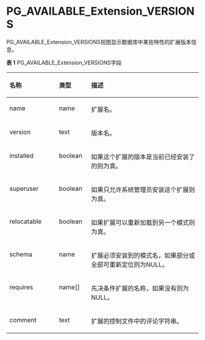# PG\_AVAILABLE\_Extension\_VERSIONS<a name="ZH-CN_TOPIC_0289900780"></a>

PG\_AVAILABLE\_Extension\_VERSIONS视图显示数据库中某些特性的扩展版本信息。

**表 1**  PG\_AVAILABLE\_Extension\_VERSIONS字段

<a name="zh-cn_topic_0283137080_zh-cn_topic_0237122408_zh-cn_topic_0059777416_tecc475ec801f482faefb896ade37902e"></a>
<table><thead align="left"><tr id="zh-cn_topic_0283137080_zh-cn_topic_0237122408_zh-cn_topic_0059777416_r898f10f0575543daa887821638ccdf08"><th class="cellrowborder" valign="top" width="25.77%" id="mcps1.2.4.1.1"><p id="zh-cn_topic_0283137080_zh-cn_topic_0237122408_zh-cn_topic_0059777416_ad0f15f2964274b37b464d5e895a1824a"><a name="zh-cn_topic_0283137080_zh-cn_topic_0237122408_zh-cn_topic_0059777416_ad0f15f2964274b37b464d5e895a1824a"></a><a name="zh-cn_topic_0283137080_zh-cn_topic_0237122408_zh-cn_topic_0059777416_ad0f15f2964274b37b464d5e895a1824a"></a>名称</p>
</th>
<th class="cellrowborder" valign="top" width="16.73%" id="mcps1.2.4.1.2"><p id="zh-cn_topic_0283137080_zh-cn_topic_0237122408_zh-cn_topic_0059777416_a127dbfe3eb7d4db1bc90e2e10ebfce09"><a name="zh-cn_topic_0283137080_zh-cn_topic_0237122408_zh-cn_topic_0059777416_a127dbfe3eb7d4db1bc90e2e10ebfce09"></a><a name="zh-cn_topic_0283137080_zh-cn_topic_0237122408_zh-cn_topic_0059777416_a127dbfe3eb7d4db1bc90e2e10ebfce09"></a>类型</p>
</th>
<th class="cellrowborder" valign="top" width="57.49999999999999%" id="mcps1.2.4.1.3"><p id="zh-cn_topic_0283137080_zh-cn_topic_0237122408_zh-cn_topic_0059777416_a20e540fad2fe4d0a90e0be28cc9ba104"><a name="zh-cn_topic_0283137080_zh-cn_topic_0237122408_zh-cn_topic_0059777416_a20e540fad2fe4d0a90e0be28cc9ba104"></a><a name="zh-cn_topic_0283137080_zh-cn_topic_0237122408_zh-cn_topic_0059777416_a20e540fad2fe4d0a90e0be28cc9ba104"></a>描述</p>
</th>
</tr>
</thead>
<tbody><tr id="zh-cn_topic_0283137080_zh-cn_topic_0237122408_zh-cn_topic_0059777416_ra41ec88fc3604617b24116c3ef8d140a"><td class="cellrowborder" valign="top" width="25.77%" headers="mcps1.2.4.1.1 "><p id="zh-cn_topic_0283137080_zh-cn_topic_0237122408_zh-cn_topic_0059777416_a01304198f78d40f3b1ef99b4d38fca29"><a name="zh-cn_topic_0283137080_zh-cn_topic_0237122408_zh-cn_topic_0059777416_a01304198f78d40f3b1ef99b4d38fca29"></a><a name="zh-cn_topic_0283137080_zh-cn_topic_0237122408_zh-cn_topic_0059777416_a01304198f78d40f3b1ef99b4d38fca29"></a>name</p>
</td>
<td class="cellrowborder" valign="top" width="16.73%" headers="mcps1.2.4.1.2 "><p id="zh-cn_topic_0283137080_zh-cn_topic_0237122408_zh-cn_topic_0059777416_aa0997f89891a40108b151d2afb0a534b"><a name="zh-cn_topic_0283137080_zh-cn_topic_0237122408_zh-cn_topic_0059777416_aa0997f89891a40108b151d2afb0a534b"></a><a name="zh-cn_topic_0283137080_zh-cn_topic_0237122408_zh-cn_topic_0059777416_aa0997f89891a40108b151d2afb0a534b"></a>name</p>
</td>
<td class="cellrowborder" valign="top" width="57.49999999999999%" headers="mcps1.2.4.1.3 "><p id="zh-cn_topic_0283137080_zh-cn_topic_0237122408_zh-cn_topic_0059777416_a7ef0aebdb11e4c4ca5f70b7181d2969a"><a name="zh-cn_topic_0283137080_zh-cn_topic_0237122408_zh-cn_topic_0059777416_a7ef0aebdb11e4c4ca5f70b7181d2969a"></a><a name="zh-cn_topic_0283137080_zh-cn_topic_0237122408_zh-cn_topic_0059777416_a7ef0aebdb11e4c4ca5f70b7181d2969a"></a>扩展名。</p>
</td>
</tr>
<tr id="zh-cn_topic_0283137080_zh-cn_topic_0237122408_zh-cn_topic_0059777416_rfd9b3e8bebfa41c1bf487eb99c9b55fa"><td class="cellrowborder" valign="top" width="25.77%" headers="mcps1.2.4.1.1 "><p id="zh-cn_topic_0283137080_zh-cn_topic_0237122408_zh-cn_topic_0059777416_aecadd7116c154c198741998f088c845d"><a name="zh-cn_topic_0283137080_zh-cn_topic_0237122408_zh-cn_topic_0059777416_aecadd7116c154c198741998f088c845d"></a><a name="zh-cn_topic_0283137080_zh-cn_topic_0237122408_zh-cn_topic_0059777416_aecadd7116c154c198741998f088c845d"></a>version</p>
</td>
<td class="cellrowborder" valign="top" width="16.73%" headers="mcps1.2.4.1.2 "><p id="zh-cn_topic_0283137080_zh-cn_topic_0237122408_zh-cn_topic_0059777416_ac9419f44042c4ac18bf463806c491307"><a name="zh-cn_topic_0283137080_zh-cn_topic_0237122408_zh-cn_topic_0059777416_ac9419f44042c4ac18bf463806c491307"></a><a name="zh-cn_topic_0283137080_zh-cn_topic_0237122408_zh-cn_topic_0059777416_ac9419f44042c4ac18bf463806c491307"></a>text</p>
</td>
<td class="cellrowborder" valign="top" width="57.49999999999999%" headers="mcps1.2.4.1.3 "><p id="zh-cn_topic_0283137080_zh-cn_topic_0237122408_zh-cn_topic_0059777416_a69d2d7bc97104a0e9b79ebb7ea7ed408"><a name="zh-cn_topic_0283137080_zh-cn_topic_0237122408_zh-cn_topic_0059777416_a69d2d7bc97104a0e9b79ebb7ea7ed408"></a><a name="zh-cn_topic_0283137080_zh-cn_topic_0237122408_zh-cn_topic_0059777416_a69d2d7bc97104a0e9b79ebb7ea7ed408"></a>版本名。</p>
</td>
</tr>
<tr id="zh-cn_topic_0283137080_zh-cn_topic_0237122408_zh-cn_topic_0059777416_r3e403f856ecb46f5bd40ce14ce1902b2"><td class="cellrowborder" valign="top" width="25.77%" headers="mcps1.2.4.1.1 "><p id="zh-cn_topic_0283137080_zh-cn_topic_0237122408_zh-cn_topic_0059777416_a7f52229a9c8c4c90b8db27dcb9f4e8c9"><a name="zh-cn_topic_0283137080_zh-cn_topic_0237122408_zh-cn_topic_0059777416_a7f52229a9c8c4c90b8db27dcb9f4e8c9"></a><a name="zh-cn_topic_0283137080_zh-cn_topic_0237122408_zh-cn_topic_0059777416_a7f52229a9c8c4c90b8db27dcb9f4e8c9"></a>installed</p>
</td>
<td class="cellrowborder" valign="top" width="16.73%" headers="mcps1.2.4.1.2 "><p id="zh-cn_topic_0283137080_zh-cn_topic_0237122408_zh-cn_topic_0059777416_ab28e25d065e348d58688e755006b8445"><a name="zh-cn_topic_0283137080_zh-cn_topic_0237122408_zh-cn_topic_0059777416_ab28e25d065e348d58688e755006b8445"></a><a name="zh-cn_topic_0283137080_zh-cn_topic_0237122408_zh-cn_topic_0059777416_ab28e25d065e348d58688e755006b8445"></a><span id="zh-cn_topic_0283137080_zh-cn_topic_0237122408_text849862810298"><a name="zh-cn_topic_0283137080_zh-cn_topic_0237122408_text849862810298"></a><a name="zh-cn_topic_0283137080_zh-cn_topic_0237122408_text849862810298"></a>boolean</span></p>
</td>
<td class="cellrowborder" valign="top" width="57.49999999999999%" headers="mcps1.2.4.1.3 "><p id="zh-cn_topic_0283137080_zh-cn_topic_0237122408_zh-cn_topic_0059777416_a9c6756db43f44b1baae18ca79b38a8e5"><a name="zh-cn_topic_0283137080_zh-cn_topic_0237122408_zh-cn_topic_0059777416_a9c6756db43f44b1baae18ca79b38a8e5"></a><a name="zh-cn_topic_0283137080_zh-cn_topic_0237122408_zh-cn_topic_0059777416_a9c6756db43f44b1baae18ca79b38a8e5"></a>如果这个扩展的版本是当前已经安装了的则为真。</p>
</td>
</tr>
<tr id="zh-cn_topic_0283137080_zh-cn_topic_0237122408_zh-cn_topic_0059777416_r68872f7b5ac146118409bb9188b10514"><td class="cellrowborder" valign="top" width="25.77%" headers="mcps1.2.4.1.1 "><p id="zh-cn_topic_0283137080_zh-cn_topic_0237122408_zh-cn_topic_0059777416_aeb22ff5f77e04fd2a02de7c20c9b1e9e"><a name="zh-cn_topic_0283137080_zh-cn_topic_0237122408_zh-cn_topic_0059777416_aeb22ff5f77e04fd2a02de7c20c9b1e9e"></a><a name="zh-cn_topic_0283137080_zh-cn_topic_0237122408_zh-cn_topic_0059777416_aeb22ff5f77e04fd2a02de7c20c9b1e9e"></a>superuser</p>
</td>
<td class="cellrowborder" valign="top" width="16.73%" headers="mcps1.2.4.1.2 "><p id="zh-cn_topic_0283137080_zh-cn_topic_0237122408_zh-cn_topic_0059777416_a1930e9e2f08144b8b0f54dd3315077ea"><a name="zh-cn_topic_0283137080_zh-cn_topic_0237122408_zh-cn_topic_0059777416_a1930e9e2f08144b8b0f54dd3315077ea"></a><a name="zh-cn_topic_0283137080_zh-cn_topic_0237122408_zh-cn_topic_0059777416_a1930e9e2f08144b8b0f54dd3315077ea"></a><span id="zh-cn_topic_0283137080_zh-cn_topic_0237122408_text04731429102919"><a name="zh-cn_topic_0283137080_zh-cn_topic_0237122408_text04731429102919"></a><a name="zh-cn_topic_0283137080_zh-cn_topic_0237122408_text04731429102919"></a>boolean</span></p>
</td>
<td class="cellrowborder" valign="top" width="57.49999999999999%" headers="mcps1.2.4.1.3 "><p id="zh-cn_topic_0283137080_zh-cn_topic_0237122408_zh-cn_topic_0059777416_ad0177e7aafbc489ca90871af5629c87d"><a name="zh-cn_topic_0283137080_zh-cn_topic_0237122408_zh-cn_topic_0059777416_ad0177e7aafbc489ca90871af5629c87d"></a><a name="zh-cn_topic_0283137080_zh-cn_topic_0237122408_zh-cn_topic_0059777416_ad0177e7aafbc489ca90871af5629c87d"></a>如果只允许系统管理员安装这个扩展则为真。</p>
</td>
</tr>
<tr id="zh-cn_topic_0283137080_zh-cn_topic_0237122408_zh-cn_topic_0059777416_r3fba64a945644c21bcdb9231e40f705d"><td class="cellrowborder" valign="top" width="25.77%" headers="mcps1.2.4.1.1 "><p id="zh-cn_topic_0283137080_zh-cn_topic_0237122408_zh-cn_topic_0059777416_a2c9aedfe96e44370b26466637e359606"><a name="zh-cn_topic_0283137080_zh-cn_topic_0237122408_zh-cn_topic_0059777416_a2c9aedfe96e44370b26466637e359606"></a><a name="zh-cn_topic_0283137080_zh-cn_topic_0237122408_zh-cn_topic_0059777416_a2c9aedfe96e44370b26466637e359606"></a>relocatable</p>
</td>
<td class="cellrowborder" valign="top" width="16.73%" headers="mcps1.2.4.1.2 "><p id="zh-cn_topic_0283137080_zh-cn_topic_0237122408_zh-cn_topic_0059777416_a2879e29d6db04af4ab0c0dc54ae73a1c"><a name="zh-cn_topic_0283137080_zh-cn_topic_0237122408_zh-cn_topic_0059777416_a2879e29d6db04af4ab0c0dc54ae73a1c"></a><a name="zh-cn_topic_0283137080_zh-cn_topic_0237122408_zh-cn_topic_0059777416_a2879e29d6db04af4ab0c0dc54ae73a1c"></a><span id="zh-cn_topic_0283137080_zh-cn_topic_0237122408_text1926983082910"><a name="zh-cn_topic_0283137080_zh-cn_topic_0237122408_text1926983082910"></a><a name="zh-cn_topic_0283137080_zh-cn_topic_0237122408_text1926983082910"></a>boolean</span></p>
</td>
<td class="cellrowborder" valign="top" width="57.49999999999999%" headers="mcps1.2.4.1.3 "><p id="zh-cn_topic_0283137080_zh-cn_topic_0237122408_zh-cn_topic_0059777416_ae8bd7d9af9a94343afed7a8642f9d9bb"><a name="zh-cn_topic_0283137080_zh-cn_topic_0237122408_zh-cn_topic_0059777416_ae8bd7d9af9a94343afed7a8642f9d9bb"></a><a name="zh-cn_topic_0283137080_zh-cn_topic_0237122408_zh-cn_topic_0059777416_ae8bd7d9af9a94343afed7a8642f9d9bb"></a>如果扩展可以重新加载到另一个模式则为真。</p>
</td>
</tr>
<tr id="zh-cn_topic_0283137080_zh-cn_topic_0237122408_zh-cn_topic_0059777416_r0e64d5a90121440db959ab044b82c461"><td class="cellrowborder" valign="top" width="25.77%" headers="mcps1.2.4.1.1 "><p id="zh-cn_topic_0283137080_zh-cn_topic_0237122408_zh-cn_topic_0059777416_a4159e947cb7f45c5a0d899e1c0c160fb"><a name="zh-cn_topic_0283137080_zh-cn_topic_0237122408_zh-cn_topic_0059777416_a4159e947cb7f45c5a0d899e1c0c160fb"></a><a name="zh-cn_topic_0283137080_zh-cn_topic_0237122408_zh-cn_topic_0059777416_a4159e947cb7f45c5a0d899e1c0c160fb"></a>schema</p>
</td>
<td class="cellrowborder" valign="top" width="16.73%" headers="mcps1.2.4.1.2 "><p id="zh-cn_topic_0283137080_zh-cn_topic_0237122408_zh-cn_topic_0059777416_ac7dfb27eb7e0444a96bda8f51b9bb816"><a name="zh-cn_topic_0283137080_zh-cn_topic_0237122408_zh-cn_topic_0059777416_ac7dfb27eb7e0444a96bda8f51b9bb816"></a><a name="zh-cn_topic_0283137080_zh-cn_topic_0237122408_zh-cn_topic_0059777416_ac7dfb27eb7e0444a96bda8f51b9bb816"></a>name</p>
</td>
<td class="cellrowborder" valign="top" width="57.49999999999999%" headers="mcps1.2.4.1.3 "><p id="zh-cn_topic_0283137080_zh-cn_topic_0237122408_zh-cn_topic_0059777416_a3aeddfe8ca6a43a9bedc28503bdd6df8"><a name="zh-cn_topic_0283137080_zh-cn_topic_0237122408_zh-cn_topic_0059777416_a3aeddfe8ca6a43a9bedc28503bdd6df8"></a><a name="zh-cn_topic_0283137080_zh-cn_topic_0237122408_zh-cn_topic_0059777416_a3aeddfe8ca6a43a9bedc28503bdd6df8"></a>扩展必须安装到的模式名，如果部分或全部可重新定位则为NULL。</p>
</td>
</tr>
<tr id="zh-cn_topic_0283137080_zh-cn_topic_0237122408_zh-cn_topic_0059777416_r94ce23f3904f444dabfce00e60bcbc72"><td class="cellrowborder" valign="top" width="25.77%" headers="mcps1.2.4.1.1 "><p id="zh-cn_topic_0283137080_zh-cn_topic_0237122408_zh-cn_topic_0059777416_a0ae71ed04d40481181b83fe1e099ba3e"><a name="zh-cn_topic_0283137080_zh-cn_topic_0237122408_zh-cn_topic_0059777416_a0ae71ed04d40481181b83fe1e099ba3e"></a><a name="zh-cn_topic_0283137080_zh-cn_topic_0237122408_zh-cn_topic_0059777416_a0ae71ed04d40481181b83fe1e099ba3e"></a>requires</p>
</td>
<td class="cellrowborder" valign="top" width="16.73%" headers="mcps1.2.4.1.2 "><p id="zh-cn_topic_0283137080_zh-cn_topic_0237122408_zh-cn_topic_0059777416_a5b3185cfa5624f3f8d6c74b7e849fb1a"><a name="zh-cn_topic_0283137080_zh-cn_topic_0237122408_zh-cn_topic_0059777416_a5b3185cfa5624f3f8d6c74b7e849fb1a"></a><a name="zh-cn_topic_0283137080_zh-cn_topic_0237122408_zh-cn_topic_0059777416_a5b3185cfa5624f3f8d6c74b7e849fb1a"></a>name[]</p>
</td>
<td class="cellrowborder" valign="top" width="57.49999999999999%" headers="mcps1.2.4.1.3 "><p id="zh-cn_topic_0283137080_zh-cn_topic_0237122408_zh-cn_topic_0059777416_a1732f16b1e8c484ea130a3e7c257e07c"><a name="zh-cn_topic_0283137080_zh-cn_topic_0237122408_zh-cn_topic_0059777416_a1732f16b1e8c484ea130a3e7c257e07c"></a><a name="zh-cn_topic_0283137080_zh-cn_topic_0237122408_zh-cn_topic_0059777416_a1732f16b1e8c484ea130a3e7c257e07c"></a>先决条件扩展的名称，如果没有则为NULL。</p>
</td>
</tr>
<tr id="zh-cn_topic_0283137080_zh-cn_topic_0237122408_zh-cn_topic_0059777416_row1625555464511"><td class="cellrowborder" valign="top" width="25.77%" headers="mcps1.2.4.1.1 "><p id="zh-cn_topic_0283137080_zh-cn_topic_0237122408_zh-cn_topic_0059777416_p13825615468"><a name="zh-cn_topic_0283137080_zh-cn_topic_0237122408_zh-cn_topic_0059777416_p13825615468"></a><a name="zh-cn_topic_0283137080_zh-cn_topic_0237122408_zh-cn_topic_0059777416_p13825615468"></a>comment</p>
</td>
<td class="cellrowborder" valign="top" width="16.73%" headers="mcps1.2.4.1.2 "><p id="zh-cn_topic_0283137080_zh-cn_topic_0237122408_zh-cn_topic_0059777416_p996191218463"><a name="zh-cn_topic_0283137080_zh-cn_topic_0237122408_zh-cn_topic_0059777416_p996191218463"></a><a name="zh-cn_topic_0283137080_zh-cn_topic_0237122408_zh-cn_topic_0059777416_p996191218463"></a>text</p>
</td>
<td class="cellrowborder" valign="top" width="57.49999999999999%" headers="mcps1.2.4.1.3 "><p id="zh-cn_topic_0283137080_zh-cn_topic_0237122408_zh-cn_topic_0059777416_p125775410454"><a name="zh-cn_topic_0283137080_zh-cn_topic_0237122408_zh-cn_topic_0059777416_p125775410454"></a><a name="zh-cn_topic_0283137080_zh-cn_topic_0237122408_zh-cn_topic_0059777416_p125775410454"></a>扩展的控制文件中的评论字符串。</p>
</td>
</tr>
</tbody>
</table>


